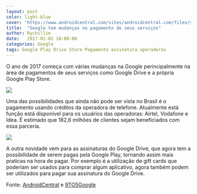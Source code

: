 ```yaml
---
layout: post
color: light-blue
cover: "https://www.androidcentral.com/sites/androidcentral.com/files/styles/xlarge_wm_brw/public/article_images/2017/01/play-store-carrier-billing-airtel-india.jpg?itok=lu4tOwjO"
title:  "Google tem mudanças no pagamento de seus serviços"
author: Rychillie
date:   2017-01-02 18:00:00
categories: Google
tags: Google Play Drive Store Pagamento assinatura operadoras
---
```

O ano de 2017 começa com várias mudanças na Google perincipalmente na área de pagamentos de seus serviços como Google Drive e a própria Google Play Store.

<img src="https://www.androidcentral.com/sites/androidcentral.com/files/styles/xlarge_wm_brw/public/article_images/2017/01/play-store-carrier-billing-airtel-india.jpg?itok=lu4tOwjO">

Uma das possibilidades que ainda não pode ser vista no Brasil é o pagamento usando créditos da operadora de telefone. Atualmente está função está disponível para os usuários das operadoras: Airtel, Vodafone e Idea. É estimado que 182,6 milhões de clientes sejam beneficiados com essa parceria.

<img src="https://9to5google.files.wordpress.com/2016/12/google-drive-email-subs-play.png?w=536&h=700">

A outra novidade vem para as assinaturas do Google Drive, que agora tem a possibilidade de serem pagas pela Google Play, tornando assim mais praticas na hora de pagar. Por exemplo é a utilização de gift cards que poderiam ser usados para comprar algum aplicativo, agora também podem ser utilizados para pagar sua assinatura do Google Drive.

Fonte: <a href="http://www.androidcentral.com/play-store-carrier-billing-now-live-airtel-and-vodafone-customers-india">AndroidCentral</a> e <a href="https://9to5google.com/2016/12/15/google-drive-play-subscriptions/">9TO5Google</a>

<script async src="//pagead2.googlesyndication.com/pagead/js/adsbygoogle.js"></script>
<!-- Final_texto_okgnow -->
<ins class="adsbygoogle"
     style="display:block"
     data-ad-client="ca-pub-7837358846130941"
     data-ad-slot="9265933715"
     data-ad-format="auto"></ins>
<script>
(adsbygoogle = window.adsbygoogle || []).push({});
</script>
